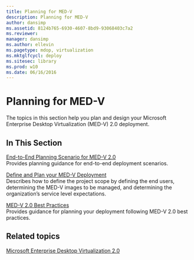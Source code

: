 ```yaml
---
title: Planning for MED-V
description: Planning for MED-V
author: dansimp
ms.assetid: 8124b765-6930-4607-8bd9-93068403c7a2
ms.reviewer: 
manager: dansimp
ms.author: ellevin
ms.pagetype: mdop, virtualization
ms.mktglfcycl: deploy
ms.sitesec: library
ms.prod: w10
ms.date: 06/16/2016
---
```



# Planning for MED-V


The topics in this section help you plan and design your Microsoft Enterprise Desktop Virtualization (MED-V) 2.0 deployment.

## In This Section


<a href="" id="end-to-end-planning-scenario-for-med-v-2-0"></a>[End-to-End Planning Scenario for MED-V 2.0](end-to-end-planning-scenario-for-med-v-20.md)  
Provides planning guidance for end-to-end deployment scenarios.

<a href="" id="define-and-plan-your-med-v-deployment"></a>[Define and Plan your MED-V Deployment](define-and-plan-your-med-v-deployment.md)  
Describes how to define the project scope by defining the end users, determining the MED-V images to be managed, and determining the organization’s service level expectations.

<a href="" id="med-v-2-0-best-practices"></a>[MED-V 2.0 Best Practices](med-v-20-best-practices.md)  
Provides guidance for planning your deployment following MED-V 2.0 best practices.

## Related topics


[Microsoft Enterprise Desktop Virtualization 2.0](index.md)

 

 





